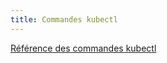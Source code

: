 ```yaml
---
title: Commandes kubectl
---
```


[Référence des commandes kubectl](/docs/reference/generated/kubectl/kubectl-commands/)
